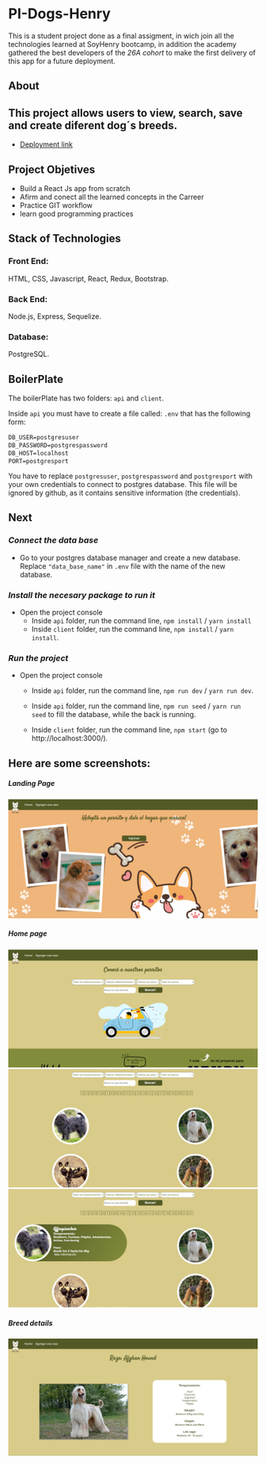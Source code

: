 # PI-Dogs-Henry

This is a student project done as a final assigment, in wich join all the technologies learned at SoyHenry bootcamp, in addition the academy gathered the best developers of the *26A cohort* to make the first delivery of this app for a future deployment.

## About

This project allows users to view, search, save and create diferent dog´s breeds.
---

- <a href="https://pi-dogs-henry-ten.vercel.app/">Deployment link<a>

## Project Objetives

- Build a React Js app from scratch
- Afirm and conect all the learned concepts in the Carreer 
- Practice GIT workflow
- learn good programming practices

## Stack of Technologies

### Front End:
HTML, CSS, Javascript, React, Redux, Bootstrap.

### Back End:
Node.js, Express, Sequelize.

### Database:
PostgreSQL.

## BoilerPlate

The boilerPlate has two folders: `api` and `client`.

Inside `api` you must have to create a file called: `.env` 
that has the following form: 

```
DB_USER=postgresuser
DB_PASSWORD=postgrespassword
DB_HOST=localhost
PORT=postgresport
```
You have to replace `postgresuser`, `postgrespassword` and `postgresport` with your own credentials to connect to postgres database. This file will be ignored by github, as it contains sensitive information (the credentials).

## Next 
### _Connect the data base_

 - Go to your postgres database manager and create a new   database. Replace `"data_base_name"` in `.env` file with the name of the new database.

 ### _Install the necesary package to run it_

- Open the project console
    + Inside `api` folder, run the command line, `npm install` / `yarn install` 
    + Inside `client` folder, run the command line, `npm install` / `yarn install`.

### _Run the project_

- Open the project console
    + Inside `api` folder, run the command line, `npm run dev` / `yarn run dev`.

    + Inside `api` folder, run the command line, `npm run seed` / `yarn run seed` to fill the database, while the back is running.

    + Inside `client` folder, run the command line, `npm start` (go to http://localhost:3000/). 


<h2>Here are some screenshots:</h2>

<h5>Landing Page</h5>
<img src="assets/dog1.PNG"/>

<h5>Home page</h5>
<img src="assets/dog2.PNG"/>
<img src="assets/dog5.PNG"/>
<img src="assets/dog4.PNG"/>

<h5>Breed details</h5>
<img src="assets/dog6.PNG"/>
